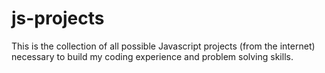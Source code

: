 # js-projects
This is the collection of all possible Javascript projects (from the internet) necessary to build my coding experience and problem solving skills.
